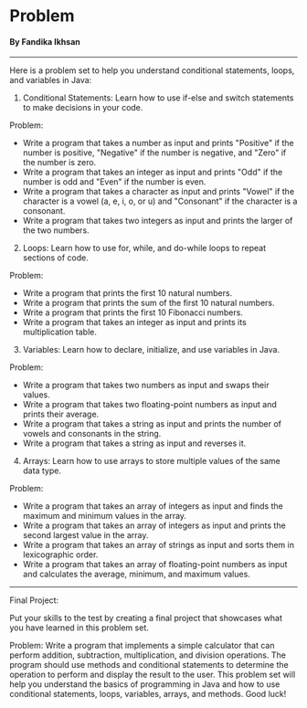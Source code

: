 # Problem
#### By Fandika Ikhsan
---

Here is a problem set to help you understand conditional statements, loops, and variables in Java:

1. Conditional Statements:
Learn how to use if-else and switch statements to make decisions in your code.

Problem:
- Write a program that takes a number as input and prints "Positive" if the number is positive, "Negative" if the number is negative, and "Zero" if the number is zero.
- Write a program that takes an integer as input and prints "Odd" if the number is odd and "Even" if the number is even.
- Write a program that takes a character as input and prints "Vowel" if the character is a vowel (a, e, i, o, or u) and "Consonant" if the character is a consonant.
- Write a program that takes two integers as input and prints the larger of the two numbers.

2. Loops:
Learn how to use for, while, and do-while loops to repeat sections of code.

Problem: 
- Write a program that prints the first 10 natural numbers.
- Write a program that prints the sum of the first 10 natural numbers.
- Write a program that prints the first 10 Fibonacci numbers.
- Write a program that takes an integer as input and prints its multiplication table.

3. Variables:
Learn how to declare, initialize, and use variables in Java.

Problem: 
- Write a program that takes two numbers as input and swaps their values.
- Write a program that takes two floating-point numbers as input and prints their average.
- Write a program that takes a string as input and prints the number of vowels and consonants in the string.
- Write a program that takes a string as input and reverses it.

4. Arrays:
Learn how to use arrays to store multiple values of the same data type.

Problem: 
- Write a program that takes an array of integers as input and finds the maximum and minimum values in the array.
- Write a program that takes an array of integers as input and prints the second largest value in the array.
- Write a program that takes an array of strings as input and sorts them in lexicographic order.
- Write a program that takes an array of floating-point numbers as input and calculates the average, minimum, and maximum values.

---

Final Project:

Put your skills to the test by creating a final project that showcases what you have learned in this problem set.

Problem: Write a program that implements a simple calculator that can perform addition, subtraction, multiplication, and division operations. The program should use methods and conditional statements to determine the operation to perform and display the result to the user.
This problem set will help you understand the basics of programming in Java and how to use conditional statements, loops, variables, arrays, and methods. Good luck!
